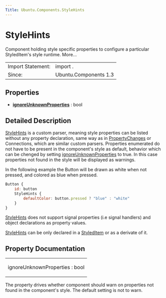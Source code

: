 ```yaml
---
Title: Ubuntu.Components.StyleHints
---
```

        
StyleHints
==========

<span class="subtitle"></span>
Component holding style specific properties to configure a particular StyledItem's style runtime. More...

|                   |                       |
|-------------------|-----------------------|
| Import Statement: | import .              |
| Since:            | Ubuntu.Components 1.3 |

<span id="properties"></span>
Properties
----------

-   ****[ignoreUnknownProperties](#ignoreUnknownProperties-prop)**** : bool

<span id="details"></span>
Detailed Description
--------------------

[StyleHints](index.html) is a custom parser, meaning style properties can be listed without any property declaration, same way as in [PropertyChanges](../QtQuick.PropertyChanges.md) or Connections, which are similar custom parsers. Properties enumerated do not have to be present in the component's style as default, behavior which can be chenged by setting [ignoreUnknownProperties](#ignoreUnknownProperties-prop) to true. In this case properties not found in the style will be displayed as warnings.

In the following example the Button will be drawn as white when not pressed, and colored as blue when pressed.

``` qml
Button {
    id: button
    StyleHints {
        defaultColor: button.pressed ? "blue" : "white"
    }
}
```

[StyleHints](index.html) does not support signal properties (i.e signal handlers) and object declarations as property values.

[StyleHints](index.html) can be only declared in a [StyledItem](../Ubuntu.Components.StyledItem.md) or as a derivate of it.

Property Documentation
----------------------

<table>
<colgroup>
<col width="100%" />
</colgroup>
<tbody>
<tr class="odd">
<td><p><span id="ignoreUnknownProperties-prop"></span><span class="name">ignoreUnknownProperties</span> : <span class="type">bool</span></p></td>
</tr>
</tbody>
</table>

The property drives whether component should warn on properties not found in the component's style. The default setting is not to warn.

